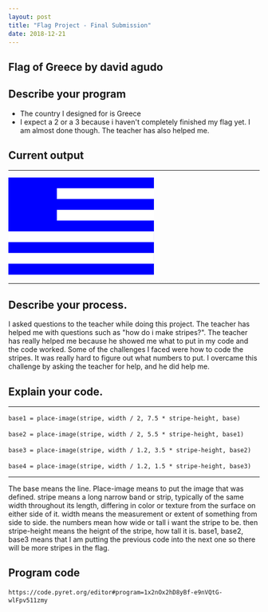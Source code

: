 ```yaml
---
layout: post
title: "Flag Project - Final Submission"
date: 2018-12-21
---
```


## Flag of Greece by david agudo

## Describe your program

-  The country I designed for is Greece
-   I expect a 2 or a 3 because i haven't completely finished my flag yet. I am almost done though. The teacher has also helped me. 


## Current output


* * *
![Flag](/image/final-flag.png)
* * *

## Describe your process.

I asked questions to the teacher while doing this project. The teacher has helped me with questions such as "how do i make stripes?". The teacher has really helped me because he showed me what to put in my code and the code worked. Some of the challenges I faced were how to code the stripes. It was really hard to figure out what numbers to put. I overcame this challenge by asking the teacher for help, and he did help me. 


## Explain your code.

* * *

```
base1 = place-image(stripe, width / 2, 7.5 * stripe-height, base)

base2 = place-image(stripe, width / 2, 5.5 * stripe-height, base1)

base3 = place-image(stripe, width / 1.2, 3.5 * stripe-height, base2)

base4 = place-image(stripe, width / 1.2, 1.5 * stripe-height, base3)

```

* * *


 
The base means the line. Place-image means to put the image that was defined. stripe means a long narrow band or strip, typically of the same width throughout its length, differing in color or texture from the surface on either side of it. width means the measurement or extent of something from side to side. the numbers mean how wide or tall i want the stripe to be. then stripe-height means the heignt of the stripe, how tall it is. base1, base2, base3 means that I am putting the previous code into the next one so there will be more stripes in the flag.  


## Program code

```
https://code.pyret.org/editor#program=1x2nOx2hD8yBf-e9nVQtG-wlFpv511zmy
```
